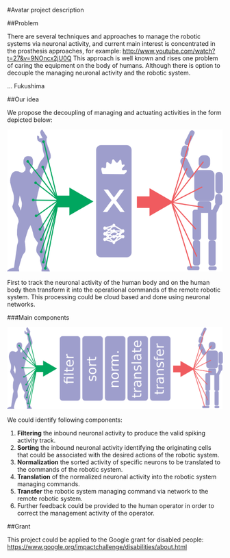 #Avatar project description

##Problem

There are several techniques and approaches to manage the robotic systems via neuronal activity, and current main
interest is concentrated in the prosthesis approaches, for example: http://www.youtube.com/watch?t=27&v=9NOncx2jU0Q
This approach is well known and rises one problem of caring the equipment on the body of humans. Although there
is option to decouple the managing neuronal activity and the robotic system.

... Fukushima

##Our idea

We propose the decoupling of managing and actuating activities in the form depicted below:

![High level schema](modulor2.png)

First to track the neuronal activity of the human body and on the human body then transform it into the
operational commands of the remote robotic system. This processing could be cloud based and done using
neuronal networks.

###Main components

![Components diagram](components.png)

We could identify following components:

1. **Filtering** the inbound neuronal activity to produce the valid spiking activity track.
1. **Sorting** the inbound neuronal activity identifying the originating cells that could be associated with the
desired actions of the robotic system.
1. **Normalization** the sorted activity of specific neurons to be translated to the commands of the robotic system.
1. **Translation** of the normalized neuronal activity into the robotic system managing commands.
1. **Transfer** the robotic system managing command via network to the remote robotic system.
1. Further feedback could be provided to the human operator in order to correct the management activity of the
operator.


##Grant

This project could be applied to the Google grant for disabled people: https://www.google.org/impactchallenge/disabilities/about.html
